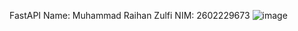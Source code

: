 FastAPI
Name: Muhammad Raihan Zulfi
NIM: 2602229673
![image](https://github.com/raizulfi/Wads-FastAPI/assets/114371959/9cd4869c-c6d9-4194-9286-e27ff27d8fab)
